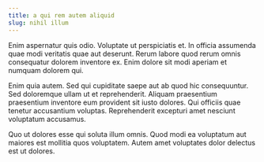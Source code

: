 ```yaml
---
title: a qui rem autem aliquid
slug: nihil illum
---
```


Enim aspernatur quis odio. Voluptate ut perspiciatis et. In officia assumenda quae modi veritatis quae aut deserunt. Rerum labore quod rerum omnis consequatur dolorem inventore ex. Enim dolore sit modi aperiam et numquam dolorem qui.

Enim quia autem. Sed qui cupiditate saepe aut ab quod hic consequuntur. Sed doloremque ullam ut et reprehenderit. Aliquam praesentium praesentium inventore eum provident sit iusto dolores. Qui officiis quae tenetur accusantium voluptas. Reprehenderit excepturi amet nesciunt voluptatum accusamus.

Quo ut dolores esse qui soluta illum omnis. Quod modi ea voluptatum aut maiores est mollitia quos voluptatem. Autem amet voluptates dolor delectus est ut dolores.
